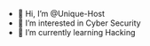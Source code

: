 - 👋 Hi, I’m @Unique-Host
- 👀 I’m interested in Cyber Security
- 🌱 I’m currently learning Hacking

<!---
Unique-Host/Unique-Host is a ✨ special ✨ repository because its `README.md` (this file) appears on your GitHub profile.
You can click the Preview link to take a look at your changes.
--->
